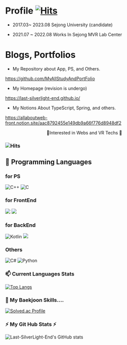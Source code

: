 
# Profile [![Hits](https://hits.seeyoufarm.com/api/count/incr/badge.svg?url=https%3A%2F%2Fgithub.com%2FLast-SilverLight-End&count_bg=%235DCDF8&title_bg=%23FA7A7A&icon=&icon_color=%23E7E7E7&title=visitor&edge_flat=false)](https://hits.seeyoufarm.com)

+ 2017.03~ 2023.08 Sejong University (candidate)

+ 2021.07 ~ 2022.08 Works In Sejong MVR Lab Center


# Blogs, Portfolios
<div align = left>

+ My Repository about App, PS, and Others.

https://github.com/MyAllStudyAndPortFolio

+ My Homepage (revision is undergo)
  
https://last-silverlight-end.github.io/
  
+ My Notions About TypeScript, Spring, and others.
  
https://allaboutweb-front.notion.site/aac8792455e149db9a66f776d8948df2

</div>

<div align=center>
  🌱Interested in Webs and VR Techs 🌱 

  </div>
  
### ![Hits](https://img.shields.io/github/followers/Last-SilverLight-End?label=Follow)

## 💬 Programming Languages

### for PS
 <img alt="C++" src="https://img.shields.io/badge/c++-%2300599C.svg?style=flat-square&logo=c%2B%2B&logoColor=white"/> <img alt="C" src="https://img.shields.io/badge/c-%2300599C.svg?style=flat-square&logo=c&logoColor=white"/>
 
### for FrontEnd
<img src="https://img.shields.io/badge/JavaScript-F7DF1E?style=for-the-badge&logo=javascript&logoColor=black"> <img src="https://img.shields.io/badge/TypeScript-3178C6?style=for-the-badge&logo=typescript&logoColor=white"> 
### for BackEnd

![Kotlin](https://img.shields.io/badge/kotlin-%230095D5.svg?style=for-the-badge&logo=kotlin&logoColor=white)
<img src="https://img.shields.io/badge/java-23ED8B00?style=for-the-badge&logo=Java&logoColor=white">

  
  
### Others

 <img alt="C#" src="https://img.shields.io/badge/c%23-%23239120.svg?style=flat-square&logo=c-sharp&logoColor=white"/> <img alt="Python" src="https://img.shields.io/badge/python-%2314354C.svg?style=flat-square&logo=python&logoColor=white"/> 
<!--
## 💬 FrameWork I Used

![Expo](https://img.shields.io/badge/expo-1C1E24?style=for-the-badge&logo=expo&logoColor=#D04A37) ![Flutter](https://img.shields.io/badge/Flutter-%2302569B.svg?style=for-the-badge&logo=Flutter&logoColor=white) ![NodeJS](https://img.shields.io/badge/node.js-6DA55F?style=for-the-badge&logo=node.js&logoColor=white) ![OpenGL](https://img.shields.io/badge/OpenGL-%23FFFFFF.svg?style=for-the-badge&logo=opengl) ![Yarn](https://img.shields.io/badge/yarn-%232C8EBB.svg?style=for-the-badge&logo=yarn&logoColor=white)

## 💬 I love to use these IDEs,Editors

🌱MyFavorite!🌱

lets do ![Visual Studio Code](https://img.shields.io/badge/Visual%20Studio%20Code-0078d7.svg?style=for-the-badge&logo=visual-studio-code&logoColor=white)


And Others

![Eclipse](https://img.shields.io/badge/Eclipse-FE7A16.svg?style=for-the-badge&logo=Eclipse&logoColor=white) ![Jupyter Notebook](https://img.shields.io/badge/jupyter-%23FA0F00.svg?style=for-the-badge&logo=jupyter&logoColor=white)  ![Visual Studio](https://img.shields.io/badge/Visual%20Studio-5C2D91.svg?style=for-the-badge&logo=visual-studio&logoColor=white)![Android Studio](https://img.shields.io/badge/Android%20Studio-3DDC84.svg?style=for-the-badge&logo=android-studio&logoColor=white) 
![Spyder](https://img.shields.io/badge/Spyder-838485?style=for-the-badge&logo=spyder%20ide&logoColor=maroon)
-->
 
###  📫 Current Languages Stats

[![Top Langs](https://github-readme-stats.vercel.app/api/top-langs/?username=Last-SilverLight-End)](https://github.com/Last-SilverLight-End)

### 🤔 My Baekjoon Skills.... 

[![Solved.ac Profile](http://mazassumnida.wtf/api/v2/generate_badge?boj=cg456456)](https://solved.ac/cg456456/)

### ⚡ My Git Hub Stats ⚡

![Last-SilverLight-End's GitHub stats](https://github-readme-stats.vercel.app/api?username=Last-SilverLight-End&show_icons=true&theme=dracula)


<!--![Anurag's GitHub stats](https://github-readme-stats.vercel.app/api?username=anuraghazra&show_icons=true&theme=radical)-->
<!--
**Last-SilverLight-End/Last-SilverLight-End** is a ✨ _special_ ✨ repository because its `README.md` (this file) appears on your GitHub profile.

Here are some ideas to get you started:

- 🔭 I’m currently working on ...
- 🌱 I’m currently learning ...
- 👯 I’m looking to collaborate on ...
- 🤔 I’m looking for help with ...
- 💬 Ask me about ...
- 📫 How to reach me: ...
- 😄 Pronouns: ...
- ⚡ Fun fact: ...
-->

